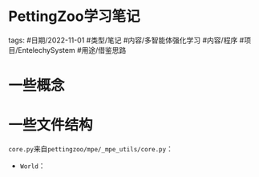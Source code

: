 # PettingZoo学习笔记


tags: #日期/2022-11-01 #类型/笔记 #内容/多智能体强化学习 #内容/程序 #项目/EntelechySystem #用途/借鉴思路 



# 一些概念

 

# 一些文件结构



`core.py`来自`pettingzoo/mpe/_mpe_utils/core.py`：



- `World`：
